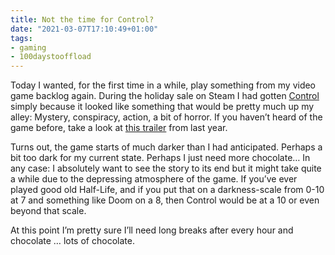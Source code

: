 ```yaml
---
title: Not the time for Control?
date: "2021-03-07T17:10:49+01:00"
tags:
- gaming
- 100daystooffload
---
```


Today I wanted, for the first time in a while, play something from my video game backlog again. During the holiday sale on Steam I had gotten [Control](https://store.steampowered.com/app/870780/Control_Ultimate_Edition/) simply because it looked like something that would be pretty much up my alley: Mystery, conspiracy, action, a bit of horror. If you haven’t heard of the game before, take a look at [this trailer](https://www.youtube.com/watch?v=w6bE11FrSFM) from last year.

Turns out, the game starts of much darker than I had anticipated. Perhaps a bit too dark for my current state. Perhaps I just need more chocolate… In any case: I absolutely want to see the story to its end but it might take quite a while due to the depressing atmosphere of the game. If you’ve ever played good old Half-Life, and if you put that on a darkness-scale from 0-10 at 7 and something like Doom on a 8, then Control would be at a 10 or even beyond that scale.

At this point I’m pretty sure I’ll need long breaks after every hour and chocolate … lots of chocolate.
